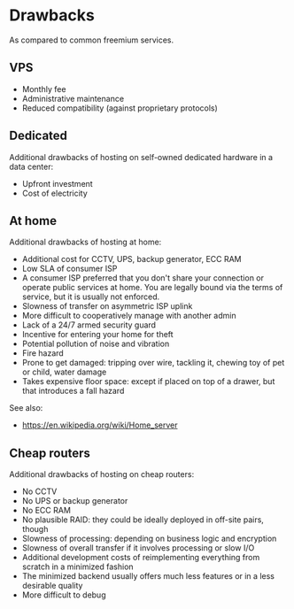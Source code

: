 # Drawbacks

As compared to common freemium services.

## VPS

* Monthly fee
* Administrative maintenance
* Reduced compatibility (against proprietary protocols)

## Dedicated

Additional drawbacks of hosting on self-owned dedicated hardware in a data center:

* Upfront investment
* Cost of electricity

## At home

Additional drawbacks of hosting at home:

* Additional cost for CCTV, UPS, backup generator, ECC RAM
* Low SLA of consumer ISP
* A consumer ISP preferred that you don't share your connection or operate public services at home. You are legally bound via the terms of service, but it is usually not enforced.
* Slowness of transfer on asymmetric ISP uplink
* More difficult to cooperatively manage with another admin
* Lack of a 24/7 armed security guard
* Incentive for entering your home for theft
* Potential pollution of noise and vibration
* Fire hazard
* Prone to get damaged: tripping over wire, tackling it, chewing toy of pet or child, water damage
* Takes expensive floor space: except if placed on top of a drawer, but that introduces a fall hazard

See also:

* https://en.wikipedia.org/wiki/Home_server

## Cheap routers

Additional drawbacks of hosting on cheap routers:

* No CCTV
* No UPS or backup generator
* No ECC RAM
* No plausible RAID: they could be ideally deployed in off-site pairs, though
* Slowness of processing: depending on business logic and encryption
* Slowness of overall transfer if it involves processing or slow I/O
* Additional development costs of reimplementing everything from scratch in a minimized fashion
* The minimized backend usually offers much less features or in a less desirable quality
* More difficult to debug
